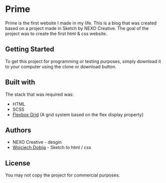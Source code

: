 # Prime
Prime is the first website I made in my life. This is a blog that was created based on a project made in Sketch by NEXO Creative. The goal of the project was to create the first html & css website.

## Getting Started
To get this project for programming or testing purposes, simply download it to your computer using the clone or download button.

## Built with
The stack that was required was:

* HTML
* SCSS
* [Flexbox Grid](http://flexboxgrid.com/) (A grid system based on the flex display property)

## Authors
* NEXO Creative - desgin
* [Wojciech Dobija](https://github.com/dobijaw) - Sketch to html / css

## License
You may not copy the project for commercial purposes.
